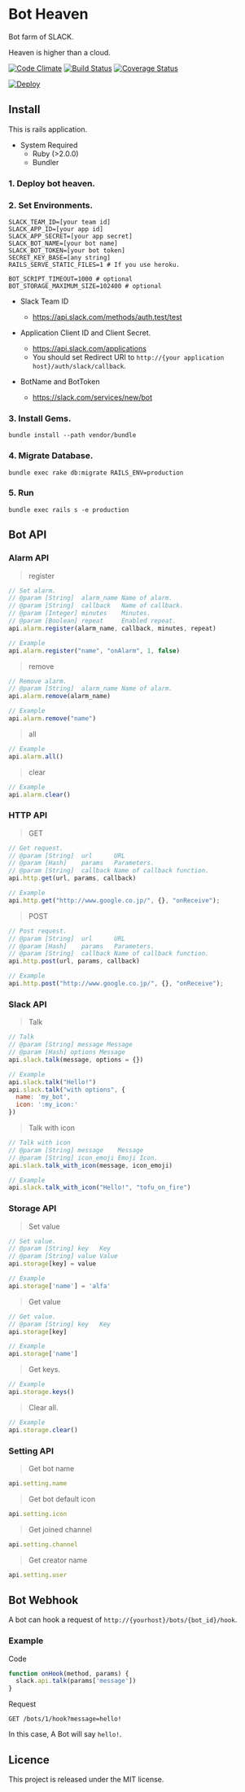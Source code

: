 Bot Heaven
====

Bot farm of SLACK.

Heaven is higher than a cloud.

[![Code Climate](https://codeclimate.com/github/alfa-jpn/BotHeaven/badges/gpa.svg)](https://codeclimate.com/github/alfa-jpn/BotHeaven)
[![Build Status](https://travis-ci.org/alfa-jpn/BotHeaven.svg?branch=master)](https://travis-ci.org/alfa-jpn/BotHeaven)
[![Coverage Status](https://coveralls.io/repos/alfa-jpn/BotHeaven/badge.svg)](https://coveralls.io/r/alfa-jpn/BotHeaven)

[![Deploy](https://www.herokucdn.com/deploy/button.png)](https://heroku.com/deploy)

## Install
This is rails application.
- System Required
  - Ruby (>2.0.0)
  - Bundler

### 1. Deploy bot heaven.
### 2. Set Environments.

```shell
SLACK_TEAM_ID=[your team id]
SLACK_APP_ID=[your app id]
SLACK_APP_SECRET=[your app secret]
SLACK_BOT_NAME=[your bot name]
SLACK_BOT_TOKEN=[your bot token]
SECRET_KEY_BASE=[any string]
RAILS_SERVE_STATIC_FILES=1 # If you use heroku.

BOT_SCRIPT_TIMEOUT=1000 # optional
BOT_STORAGE_MAXIMUM_SIZE=102400 # optional
```

- Slack Team ID
  - https://api.slack.com/methods/auth.test/test

- Application Client ID and Client Secret.
  - https://api.slack.com/applications
  - You should set Redirect URI to `http://{your application host}/auth/slack/callback`.

- BotName and BotToken
  - https://slack.com/services/new/bot

### 3. Install Gems.
```shell
bundle install --path vendor/bundle
```

### 4. Migrate Database.
```shell
bundle exec rake db:migrate RAILS_ENV=production
```

### 5. Run
```shell
bundle exec rails s -e production
```

## Bot API
### Alarm API

> register

```javascript
// Set alarm.
// @param [String]  alarm_name Name of alarm.
// @param [String]  callback   Name of callback.
// @param [Integer] minutes    Minutes.
// @param [Boolean] repeat     Enabled repeat.
api.alarm.register(alarm_name, callback, minutes, repeat)

// Example
api.alarm.register("name", "onAlarm", 1, false)
```

> remove

```javascript
// Remove alarm.
// @param [String]  alarm_name Name of alarm.
api.alarm.remove(alarm_name)

// Example
api.alarm.remove("name")
```

> all

```javascript
// Example
api.alarm.all()
```

> clear

```javascript
// Example
api.alarm.clear()
```

### HTTP API
> GET

```javascript
// Get request.
// @param [String]  url      URL
// @param [Hash]    params   Parameters.
// @param [String]  callback Name of callback function.
api.http.get(url, params, callback)

// Example
api.http.get("http://www.google.co.jp/", {}, "onReceive");
```

> POST

```javascript
// Post request.
// @param [String]  url      URL
// @param [Hash]    params   Parameters.
// @param [String]  callback Name of callback function.
api.http.post(url, params, callback)

// Example
api.http.post("http://www.google.co.jp/", {}, "onReceive");
```

### Slack API
> Talk

```javascript
// Talk
// @param [String] message Message
// @param [Hash] options Message
api.slack.talk(message, options = {})

// Example
api.slack.talk("Hello!")
api.slack.talk("with options", {
  name: 'my_bot',
  icon: ':my_icon:'
})
```

> Talk with icon

```javascript
// Talk with icon
// @param [String] message    Message
// @param [String] icon_emoji Emoji Icon.
api.slack.talk_with_icon(message, icon_emoji)

// Example
api.slack.talk_with_icon("Hello!", "tofu_on_fire")
```

### Storage API
> Set value

```javascript
// Set value.
// @param [String] key   Key
// @param [String] value Value
api.storage[key] = value

// Example
api.storage['name'] = 'alfa'
```

> Get value

```javascript
// Get value.
// @param [String] key   Key
api.storage[key]

// Example
api.storage['name']
```

> Get keys.

```javascript
// Example
api.storage.keys()
```

> Clear all.

```javascript
// Example
api.storage.clear()
```

### Setting API
> Get bot name

```javascript
api.setting.name
```

> Get bot default icon

```javascript
api.setting.icon
```

> Get joined channel

```javascript
api.setting.channel
```

> Get creator name

```javascript
api.setting.user
```

## Bot Webhook
 A bot can hook a request of `http://{yourhost}/bots/{bot_id}/hook`.

### Example
Code
```javascript
function onHook(method, params) {
  slack.api.talk(params['message'])
}
```

Request
```
GET /bots/1/hook?message=hello!
```

In this case, A Bot will say `hello!`.

## Licence
This project is released under the MIT license.
